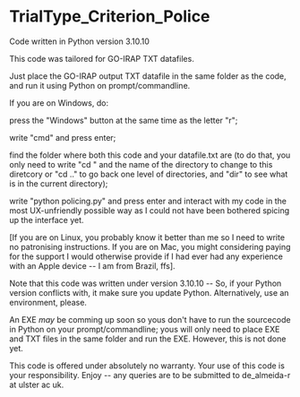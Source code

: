 # TrialType_Criterion_Police
Code written in Python version 3.10.10

This code was tailored for GO-IRAP TXT datafiles. 

Just place the GO-IRAP output TXT datafile in the same folder as the code, and run it using Python on prompt/commandline. 

If you are on Windows, do:

press the "Windows" button at the same time as the letter "r";

write "cmd" and press enter; 

find the folder where both this code and your datafile.txt are (to do that, you only need to write "cd " and the name of the directory to change to this diretcory or "cd .." to go back one level of directories, and "dir" to see what is in the current directory);

write "python policing.py" and press enter and interact with my code in the most UX-unfriendly possible way as I could not have been bothered spicing up the interface yet. 

[If you are on Linux, you probably know it better than me so I need to write no patronising instructions. If you are on Mac, you might considering paying for the support I would otherwise provide if I had ever had any experience with an Apple device -- I am from Brazil, ffs].

Note that this code was written under version 3.10.10 -- So, if your Python version conflicts with, it make sure you update Python. Alternatively, use an environment, please.

An EXE *may* be comming up soon so yous don't have to run the sourcecode in Python on your prompt/commandline; yous will only need to place EXE and TXT files in the same folder and run the EXE. However, this is not done yet.

This code is offered under absolutely no warranty. Your use of this code is your responsibility.
Enjoy -- any queries are to be submitted to de_almeida-r at ulster ac uk.
